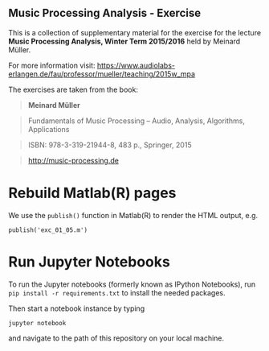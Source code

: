 Music Processing Analysis - Exercise
------------------------------------

This is a collection of supplementary material for the exercise for the 
lecture **Music Processing Analysis, Winter Term 2015/2016**
held by Meinard Müller.

For more information visit:
https://www.audiolabs-erlangen.de/fau/professor/mueller/teaching/2015w_mpa

The exercises are taken from the book:
> **Meinard Müller**

> Fundamentals of Music Processing – Audio, Analysis, Algorithms, Applications

> ISBN: 978-3-319-21944-8, 483 p., Springer, 2015

> http://music-processing.de


Rebuild Matlab(R) pages
=======================

We use the `publish()` function in Matlab(R) to render the HTML output, e.g.

```
publish('exc_01_05.m')
```

Run Jupyter Notebooks
=====================

To run the Jupyter notebooks (formerly known as IPython Notebooks),
run `pip install -r requirements.txt` to install the needed packages.

Then start a notebook instance by typing

```
jupyter notebook
```

and navigate to the path of this repository on your local machine.
